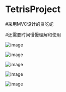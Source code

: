 # TetrisProject

#采用MVC设计的贪吃蛇

#还需要时间慢慢理解和使用

![image](https://github.com/lyualvin/TetrisProject/tree/master/imgs/1.png)

![image](https://github.com/lyualvin/TetrisProject/tree/master/imgs/2.png)

![image](https://github.com/lyualvin/TetrisProject/tree/master/imgs/3.png)

![image](https://github.com/lyualvin/TetrisProject/tree/master/imgs/4.png)

![image](https://github.com/lyualvin/TetrisProject/tree/master/imgs/5.png)
